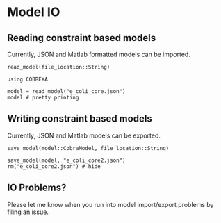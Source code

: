 # Model IO

## Reading constraint based models
Currently, JSON and Matlab formatted models can be imported.

```@docs
read_model(file_location::String)
```

```@example ioexample
using COBREXA
 
model = read_model("e_coli_core.json")
model # pretty printing
```

## Writing constraint based models
Currently, JSON and Matlab models can be exported.

```@docs
save_model(model::CobraModel, file_location::String)
```

```@example ioexample
save_model(model, "e_coli_core2.json")
rm("e_coli_core2.json") # hide
```

## IO Problems?
Please let me know when you run into model import/export problems by filing an issue.